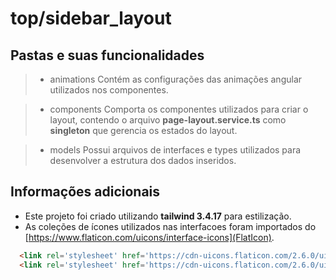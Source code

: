 # top/sidebar_layout

## Pastas e suas funcionalidades

> - animations
> Contém as configurações das animações angular utilizados nos componentes.

> - components
> Comporta os componentes utilizados para criar o layout, contendo o arquivo **page-layout.service.ts** como **singleton** que gerencia os estados do layout.

> - models
> Possui arquivos de interfaces e types utilizados para desenvolver a estrutura dos dados inseridos.

## Informações adicionais

- Este projeto foi criado utilizando **tailwind 3.4.17** para estilização.
- As coleções de ícones utilizados nas interfacoes foram importados do [https://www.flaticon.com/uicons/interface-icons](FlatIcon).
``` html
  <link rel='stylesheet' href='https://cdn-uicons.flaticon.com/2.6.0/uicons-solid-straight/css/uicons-solid-straight.css'>
  <link rel='stylesheet' href='https://cdn-uicons.flaticon.com/2.6.0/uicons-solid-rounded/css/uicons-solid-rounded.css'>
```